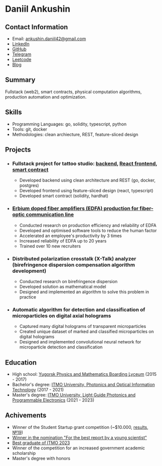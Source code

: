 # Daniil Ankushin

## Contact Information
- Email: ankushin.daniil42@gmail.com
- [LinkedIn](https://www.linkedin.com/in/daniil-ankushin/)
- [GitHub](https://github.com/AnkushinDaniil)
- [Telegram](https://t.me/ankushin_d)
- [Leetcode](https://leetcode.com/ankushin/)
- [Blog](https://ankushindaniil.github.io/)

## Summary
Fullstack (web2), smart contracts, physical computation algorithms, production automation and optimization.

## Skills
- Programming Languages: go, solidity, typescript, python
- Tools: git, docker
- Methodologies: clean archiecture, REST, feature-sliced design

## Projects
- ### Fullstack project for tattoo studio: [backend](https://github.com/AnkushinDaniil/webStudio/tree/main), [React frontend](https://github.com/AnkushinDaniil/webStudioFrontend), [smart contract](https://github.com/AnkushinDaniil/studio)
  - Developed backend using clean architecture and REST (go, docker, postgres)
  - Developed frontend using feature-sliced design (react, typescript)
  - Developed smart contract (solidity, hardhat)
- ### [Erbium doped fiber amplifiers (EDFA) production for fiber-optic communication line](https://xn--e1ahdckegffejda6k5a1a.xn--p1ai/en/)
  - Conducted research on production efficiency and reliability of EDFA
  - Developed and optimised software tools to reduce the human factor
  - Accelerated an employee's productivity by 3 times 
  - Increased reliability of EDFA up to 20 years
  - Trained over 10 new recruiters
- ### Distributed polarization crosstalk (X-Talk) analyzer (birefringence dispersion compensation algorithm development)
  - Conducted research on birefringence dispersion
  - Developed solution as mathematical model
  - Designed and implemented an algorithm to solve this problem in practice
- ### Automatic algorithm for detection and classification of microparticles on digital axial holograms
  - Captured many digital holograms of transparent microparticles
  - Created unique dataset of marked and classified microparticles on digital holograms
  - Designed and implemented convolutional neural network for microparticle detection and classification

## Education
- High school: [Yugorsk Physics and Mathematics Boarding Lyceum](https://yufmli.gosuslugi.ru/) (2015 - 2017)
- Bachelor's degree: [ITMO University, Photonics and Optical Information Technology](https://en.itmo.ru/en/faculty/124/nauchno-obrazovatelnyy_centr_fotoniki_i_optoinformatiki.htm) (2017 - 2021)
- Master's degree: [ITMO University, Light Guide Photonics and Programmable Electronics](https://en.itmo.ru/en/department/457/nauchno-issledovatelskiy_centr_svetovodnoy_fotoniki.htm) (2021 - 2023)

## Achivements
- Winner of the Student Startup grant competition (~$10.000, [results, №19](https://www.fasie.ru/upload/docs/Sts_results_1.pdf))
- [Winner in the nomination "For the best report by a young scientist"](https://drive.google.com/file/d/1-zLvct8xOBqMuRvexu-b0ni1SHmA6ztR/view?usp=sharing)
- [Best graduate of ITMO 2023](https://live.itmo.ru/championship#m4)
- Winner of the competition for an increased government academic scholarship
- Master's degree with honors
